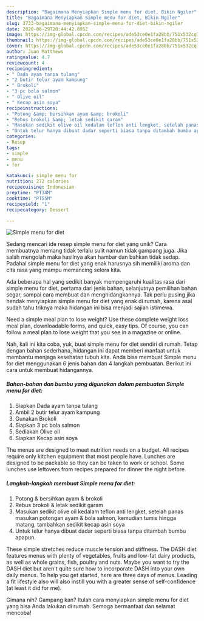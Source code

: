 ```yaml
---
description: "Bagaimana Menyiapkan Simple menu for diet, Bikin Ngiler"
title: "Bagaimana Menyiapkan Simple menu for diet, Bikin Ngiler"
slug: 3733-bagaimana-menyiapkan-simple-menu-for-diet-bikin-ngiler
date: 2020-08-29T20:44:42.895Z
image: https://img-global.cpcdn.com/recipes/ade53ce0e1fa28bb/751x532cq70/simple-menu-for-diet-foto-resep-utama.jpg
thumbnail: https://img-global.cpcdn.com/recipes/ade53ce0e1fa28bb/751x532cq70/simple-menu-for-diet-foto-resep-utama.jpg
cover: https://img-global.cpcdn.com/recipes/ade53ce0e1fa28bb/751x532cq70/simple-menu-for-diet-foto-resep-utama.jpg
author: Juan Matthews
ratingvalue: 4.7
reviewcount: 4
recipeingredient:
- " Dada ayam tanpa tulang"
- "2 butir telur ayam kampung"
- " Brokoli"
- "3 pc bola salmon"
- " Olive oil"
- " Kecap asin soya"
recipeinstructions:
- "Potong &amp; bersihkan ayam &amp; brokoli"
- "Rebus brokoli &amp; letak sedikit garam"
- "Masukan sedikit olive oil kedalam teflon anti lengket, setelah panas masukan potongan ayam &amp; bola salmon, kemudian tumis hingga matang, tambahkan sedikit kecap asin soya"
- "Untuk telur hanya dibuat dadar seperti biasa tanpa ditambah bumbu apapun."
categories:
- Resep
tags:
- simple
- menu
- for

katakunci: simple menu for 
nutrition: 272 calories
recipecuisine: Indonesian
preptime: "PT34M"
cooktime: "PT55M"
recipeyield: "1"
recipecategory: Dessert

---
```



![Simple menu for diet](https://img-global.cpcdn.com/recipes/ade53ce0e1fa28bb/751x532cq70/simple-menu-for-diet-foto-resep-utama.jpg)

Sedang mencari ide resep simple menu for diet yang unik? Cara membuatnya memang tidak terlalu sulit namun tidak gampang juga. Jika salah mengolah maka hasilnya akan hambar dan bahkan tidak sedap. Padahal simple menu for diet yang enak harusnya sih memiliki aroma dan cita rasa yang mampu memancing selera kita.

Ada beberapa hal yang sedikit banyak mempengaruhi kualitas rasa dari simple menu for diet, pertama dari jenis bahan, selanjutnya pemilihan bahan segar, sampai cara membuat dan menghidangkannya. Tak perlu pusing jika hendak menyiapkan simple menu for diet yang enak di rumah, karena asal sudah tahu triknya maka hidangan ini bisa menjadi sajian istimewa.

Need a simple meal plan to lose weight? Use these complete weight loss meal plan, downloadable forms, and quick, easy tips. Of course, you can follow a meal plan to lose weight that you see in a magazine or online.


Nah, kali ini kita coba, yuk, buat simple menu for diet sendiri di rumah. Tetap dengan bahan sederhana, hidangan ini dapat memberi manfaat untuk membantu menjaga kesehatan tubuh kita. Anda bisa membuat Simple menu for diet menggunakan 6 jenis bahan dan 4 langkah pembuatan. Berikut ini cara untuk membuat hidangannya.

<!--inarticleads1-->

##### Bahan-bahan dan bumbu yang digunakan dalam pembuatan Simple menu for diet:

1. Siapkan  Dada ayam tanpa tulang
1. Ambil 2 butir telur ayam kampung
1. Gunakan  Brokoli
1. Siapkan 3 pc bola salmon
1. Sediakan  Olive oil
1. Siapkan  Kecap asin soya


The menus are designed to meet nutrition needs on a budget. All recipes require only kitchen equipment that most people have. Lunches are designed to be packable so they can be taken to work or school. Some lunches use leftovers from recipes prepared for dinner the night before. 

<!--inarticleads2-->

##### Langkah-langkah membuat Simple menu for diet:

1. Potong &amp; bersihkan ayam &amp; brokoli
1. Rebus brokoli &amp; letak sedikit garam
1. Masukan sedikit olive oil kedalam teflon anti lengket, setelah panas masukan potongan ayam &amp; bola salmon, kemudian tumis hingga matang, tambahkan sedikit kecap asin soya
1. Untuk telur hanya dibuat dadar seperti biasa tanpa ditambah bumbu apapun.


These simple stretches reduce muscle tension and stiffness. The DASH diet features menus with plenty of vegetables, fruits and low-fat dairy products, as well as whole grains, fish, poultry and nuts. Maybe you want to try the DASH diet but aren&#39;t quite sure how to incorporate DASH into your own daily menus. To help you get started, here are three days of menus. Leading a fit lifestyle also will also instill you with a greater sense of self-confidence (at least it did for me). 

Gimana nih? Gampang kan? Itulah cara menyiapkan simple menu for diet yang bisa Anda lakukan di rumah. Semoga bermanfaat dan selamat mencoba!

